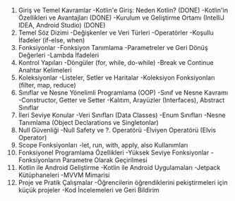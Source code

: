 1. Giriş ve Temel Kavramlar
-Kotlin'e Giriş: Neden Kotlin? (DONE)
-Kotlin'in Özellikleri ve Avantajları (DONE)
-Kurulum ve Geliştirme Ortamı (IntelliJ IDEA, Android Studio) (DONE)
2. Temel Söz Dizimi
-Değişkenler ve Veri Türleri
-Operatörler
-Koşullu İfadeler (if-else, when)
3. Fonksiyonlar
-Fonksiyon Tanımlama
-Parametreler ve Geri Dönüş Değerleri
-Lambda İfadeleri
4. Kontrol Yapıları
-Döngüler (for, while, do-while)
-Break ve Continue Anahtar Kelimeleri
5. Koleksiyonlar
-Listeler, Setler ve Haritalar
-Koleksiyon Fonksiyonları (filter, map, reduce)
6. Sınıflar ve Nesne Yönelimli Programlama (OOP)
-Sınıf ve Nesne Kavramı
-Constructor, Getter ve Setter
-Kalıtım, Arayüzler (Interfaces), Abstract Sınıflar
7. İleri Seviye Konular
-Veri Sınıfları (Data Classes)
-Enum Sınıfları
-Nesne Tanımlama (Object Declarations ve Singletonlar)
8. Null Güvenliği
-Null Safety ve ?. Operatörü
-Elviyen Operatörü (Elvis Operator)
9. Scope Fonksiyonları
-let, run, with, apply, also Kullanımları
10. Fonksiyonel Programlama Özellikleri
-Yüksek Seviye Fonksiyonlar
-Fonksiyonların Parametre Olarak Geçirilmesi
11. Kotlin ile Android Geliştirme
-Kotlin ile Android Uygulamaları
-Jetpack Kütüphaneleri
-MVVM Mimarisi
12. Proje ve Pratik Çalışmalar
-Öğrencilerin öğrendiklerini pekiştirmeleri için küçük projeler
-Kod İncelemeleri ve Geri Bildirim
